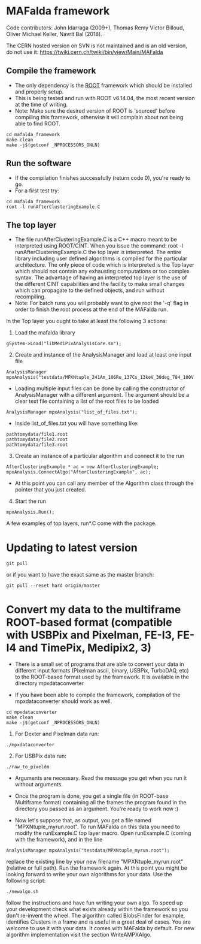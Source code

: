 # MAFalda framework
Code contributors: John Idarraga (2009+), Thomas Remy Victor Billoud, Oliver Michael Keller, Navrit Bal (2018).

The CERN hosted version on SVN is not maintained and is an old version, do not use it: https://twiki.cern.ch/twiki/bin/view/Main/MAFalda

## Compile the framework
* The only dependency is the [ROOT](http://root.cern.ch/) framework which should be installed and properly setup.
* This is being tested and run with ROOT v6.14.04, the most recent version at the time of writing.
* Note: Make sure the desired version of ROOT is 'sourced' before compiling this framework, otherwise it will complain about not being able to find ROOT.

```
cd mafalda_framework
make clean
make -j$(getconf _NPROCESSORS_ONLN)
```


## Run the software
* If the compilation finishes successfully (return code 0), you're ready to go.
* For a first test try:
```
cd mafalda_framework
root -l runAfterClusteringExample.C
```

## The top layer
* The file runAfterClusteringExample.C is a C++ macro meant to be interpreted using ROOT/CINT. When you issue the command: root -l runAfterClusteringExample.C the top layer is interpreted. The entire library including user defined algorithms is compiled for the particular architecture. The only piece of code which is interpreted is the Top layer which should not contain any exhausting computations or too complex syntax. The advantage of having an interpreted top layer is the use of the different CINT capabilities and the facility to make small changes which can propagate to the defined objects, and run without recompiling. 
* Note: For batch runs you will probably want to give root the '-q' flag in order to finish the root process at the end of the MAFalda run. 

In the Top layer you ought to take at least the following 3 actions:
1. Load the mafalda library
```
gSystem->Load("libMediPixAnalysisCore.so");
```
2. Create and instance of the AnalysisManager and load at least one input file
```
AnalysisManager mpxAnalysis("testdata/MPXNtuple_241Am_106Ru_137Cs_13keV_30deg_784_100V.root");
```
* Loading multiple input files can be done by calling the constructor of AnalysisManager with a different argument. The argument should be a clear text file containing a list of the root files to be loaded 
```
AnalysisManager mpxAnalysis("list_of_files.txt");
```
* Inside list_of_files.txt you will have something like:
```
pathtomydata/file1.root
pathtomydata/file2.root
pathtomydata/file3.root
```
3. Create an instance of a particular algorithm and connect it to the run
```
AfterClusteringExample * ac = new AfterClusteringExample;
mpxAnalysis.ConnectAlgo("AfterClusteringExample", ac);
```
* At this point you can call any member of the Algorithm class through the pointer that you just created.
4. Start the run
```
mpxAnalysis.Run();
```
A few examples of top layers, run*.C come with the package. 


# Updating to latest version
```
git pull
```
or if you want to have the exact same as the master branch:
```
git pull --reset hard origin/master
```


# Convert my data to the multiframe ROOT-based format (compatible with USBPix and Pixelman, FE-I3, FE-I4 and TimePix, Medipix2, 3)
* There is a small set of programs that are able to convert your data in different input formats (Pixelman ascii, binary, USBPix, TurboDAQ, etc) to the ROOT-based format used by the framework. It is available in the directory mpxdataconverter

* If you have been able to compile the framework, compilation of the mpxdataconverter should work as well.
```
cd mpxdataconverter
make clean
make -j$(getconf _NPROCESSORS_ONLN)
```

1. For Dexter and Pixelman data run:
```
./mpxdataconverter
```
2.  For USBPix data run:
```
./raw_to_pixeldm
```
* Arguments are necessary. Read the message you get when you run it without arguments. 
* Once the program is done, you get a single file (in ROOT-base Multiframe format) containing all the frames the program found in the directory you passed as an argument. You're ready to work now :)

*  Now let's suppose that, as output, you get a file named "MPXNtuple_myrun.root". To run MAFalda on this data you need to modify the runExample.C top layer macro. Open runExample.C (coming with the framework), and in the line 
```
AnalysisManager mpxAnalysis("testdata/MPXNtuple_myrun.root");
```
replace the existing line by your new filename "MPXNtuple_myrun.root" (relative or full path). Run the framework again. At this point you might be looking forward to write your own algorithms for your data. Use the following script:
```
./newalgo.sh
```
follow the instructions and have fun writing your own algo. To speed up your development check what exists already within the framework so you don't re-invent the wheel. The algorithm called BlobsFinder for example, identifies Clusters in a frame and is useful in a great deal of cases. You are welcome to use it with your data. It comes with MAFalda by default. For new algorithm implementation visit the section WriteAMPXAlgo.
